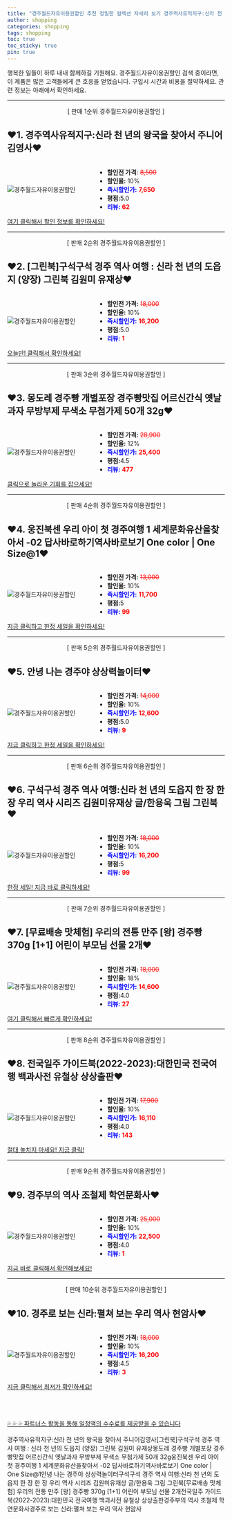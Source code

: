 ```yaml
---
title: "경주월드자유이용권할인 추천 정밀한 컬렉션 자세히 보기 경주역사유적지구:신라 천 년의 왕국을 찾아서"
author: shopping
categories: shopping
tags: shopping
toc: true
toc_sticky: true
pin: true
---
```

행복한 일들이 하루 내내 함께하길 기원해요. 경주월드자유이용권할인 검색 중이라면, 이 제품은 많은 고객들에게 큰 호응을 얻었습니다. 구입시 시간과 비용을 절약하세요. 관련 정보는 아래에서 확인하세요.

---
<p class="toplist" style="margin: 0 auto; display: block; width: fit-content;">[ 판매 1순위 경주월드자유이용권할인 ]</p>

<h2><strong>❤️1. 경주역사유적지구:신라 천 년의 왕국을 찾아서 주니어김영사❤️</strong></h2>

<div style="display: flex; align-items: center;">
    <div style="flex: 0.4;">
        <img src="https://thumbnail6.coupangcdn.com/thumbnails/remote/230x230ex/image/retail/images/2020/05/11/8/2/6eb3d7c8-1593-489d-b0cf-486c3cb0a1c4.jpg" alt="경주월드자유이용권할인" style="max-width: 100%;">
    </div>
    <div style="flex: 0.6; margin-left: 10px;">
        <ul>
            <li><strong>할인전 가격:</strong> <del style="color: red;">8,500</del></li>
            <li><strong>할인율:</strong> 10%</li>
            <li><span style='color:blue'><strong>즉시할인가:</strong></span> <span style='color:red'><strong>7,650</strong></span></li>
            <li><strong>평점:</strong>5.0</li>
            <li><span style='color:blue'><strong>리뷰:</strong></span> <span style='color:red'><strong>62</strong></span></li>
        </ul>
    </div>
</div>
<div class="center">
    <a href="https://selin100587001.github.io?lptag=AF9450613&subid=githubio&pageKey=1577821030&traceid=V0-153&itemId=2697976090&vendorItemId=70688373988" class="myButton">
        여기 클릭해서 할인 정보를 확인하세요!
    </a>
</div>


---
<p class="toplist" style="margin: 0 auto; display: block; width: fit-content;">[ 판매 2순위 경주월드자유이용권할인 ]</p>

<h2><strong>❤️2. [그린북]구석구석 경주 역사 여행 : 신라 천 년의 도읍지 (양장) 그린북 김원미 유재상❤️</strong></h2>

<div style="display: flex; align-items: center;">
    <div style="flex: 0.4;">
        <img src="https://thumbnail6.coupangcdn.com/thumbnails/remote/230x230ex/image/retail-product-api/A00077021/238593139/256465024/main/9788955884654_L.jpg" alt="경주월드자유이용권할인" style="max-width: 100%;">
    </div>
    <div style="flex: 0.6; margin-left: 10px;">
        <ul>
            <li><strong>할인전 가격:</strong> <del style="color: red;">18,000</del></li>
            <li><strong>할인율:</strong> 10%</li>
            <li><span style='color:blue'><strong>즉시할인가:</strong></span> <span style='color:red'><strong>16,200</strong></span></li>
            <li><strong>평점:</strong>5.0</li>
            <li><span style='color:blue'><strong>리뷰:</strong></span> <span style='color:red'><strong>1</strong></span></li>
        </ul>
    </div>
</div>
<div class="center">
    <a href="https://selin100587001.github.io?lptag=AF9450613&subid=githubio&pageKey=8007828082&traceid=V0-153&itemId=22329951374&vendorItemId=89375267020" class="myButton">
        오늘만! 클릭해서 확인하세요!
    </a>
</div>


---
<p class="toplist" style="margin: 0 auto; display: block; width: fit-content;">[ 판매 3순위 경주월드자유이용권할인 ]</p>

<h2><strong>❤️3. 몽도레 경주빵 개별포장 경주빵맛집 어르신간식 옛날과자 무방부제 무색소 무첨가제 50개 32g❤️</strong></h2>

<div style="display: flex; align-items: center;">
    <div style="flex: 0.4;">
        <img src="https://thumbnail9.coupangcdn.com/thumbnails/remote/230x230ex/image/vendor_inventory/6399/dbc90614b1fc0cd41cac3c197a629314083606295b192ea44c71a7504544.jpg" alt="경주월드자유이용권할인" style="max-width: 100%;">
    </div>
    <div style="flex: 0.6; margin-left: 10px;">
        <ul>
            <li><strong>할인전 가격:</strong> <del style="color: red;">28,900</del></li>
            <li><strong>할인율:</strong> 12%</li>
            <li><span style='color:blue'><strong>즉시할인가:</strong></span> <span style='color:red'><strong>25,400</strong></span></li>
            <li><strong>평점:</strong>4.5</li>
            <li><span style='color:blue'><strong>리뷰:</strong></span> <span style='color:red'><strong>477</strong></span></li>
        </ul>
    </div>
</div>
<div class="center">
    <a href="https://selin100587001.github.io?lptag=AF9450613&subid=githubio&pageKey=8106993777&traceid=V0-153&itemId=22950027001&vendorItemId=79323905898" class="myButton">
        클릭으로 놀라운 기회를 잡으세요!
    </a>
</div>


---
<p class="toplist" style="margin: 0 auto; display: block; width: fit-content;">[ 판매 4순위 경주월드자유이용권할인 ]</p>

<h2><strong>❤️4. 웅진북센 우리 아이 첫 경주여행 1 세계문화유산을찾아서 -02 답사바로하기역사바로보기 One color | One Size@1❤️</strong></h2>

<div style="display: flex; align-items: center;">
    <div style="flex: 0.4;">
        <img src="https://thumbnail6.coupangcdn.com/thumbnails/remote/230x230ex/image/vendor_inventory/42b9/3cd764f0826d428ca76114ac545ef1698e5de6e6f3611922c31d014aa2a6.jpg" alt="경주월드자유이용권할인" style="max-width: 100%;">
    </div>
    <div style="flex: 0.6; margin-left: 10px;">
        <ul>
            <li><strong>할인전 가격:</strong> <del style="color: red;">13,000</del></li>
            <li><strong>할인율:</strong> 10%</li>
            <li><span style='color:blue'><strong>즉시할인가:</strong></span> <span style='color:red'><strong>11,700</strong></span></li>
            <li><strong>평점:</strong>5</li>
            <li><span style='color:blue'><strong>리뷰:</strong></span> <span style='color:red'><strong>99</strong></span></li>
        </ul>
    </div>
</div>
<div class="center">
    <a href="https://selin100587001.github.io?lptag=AF9450613&subid=githubio&pageKey=7231866252&traceid=V0-153&itemId=18352739299&vendorItemId=4364364125" class="myButton">
        지금 클릭하고 한정 세일을 확인하세요!
    </a>
</div>


---
<p class="toplist" style="margin: 0 auto; display: block; width: fit-content;">[ 판매 5순위 경주월드자유이용권할인 ]</p>

<h2><strong>❤️5. 안녕 나는 경주야 상상력놀이터❤️</strong></h2>

<div style="display: flex; align-items: center;">
    <div style="flex: 0.4;">
        <img src="https://thumbnail10.coupangcdn.com/thumbnails/remote/230x230ex/image/rs_quotation_api/dev94hof/0a9b9abd6f484c848015525857f07865.jpg" alt="경주월드자유이용권할인" style="max-width: 100%;">
    </div>
    <div style="flex: 0.6; margin-left: 10px;">
        <ul>
            <li><strong>할인전 가격:</strong> <del style="color: red;">14,000</del></li>
            <li><strong>할인율:</strong> 10%</li>
            <li><span style='color:blue'><strong>즉시할인가:</strong></span> <span style='color:red'><strong>12,600</strong></span></li>
            <li><strong>평점:</strong>5.0</li>
            <li><span style='color:blue'><strong>리뷰:</strong></span> <span style='color:red'><strong>9</strong></span></li>
        </ul>
    </div>
</div>
<div class="center">
    <a href="https://selin100587001.github.io?lptag=AF9450613&subid=githubio&pageKey=7366304537&traceid=V0-153&itemId=18990398922&vendorItemId=86115620669" class="myButton">
        지금 클릭하고 한정 세일을 확인하세요!
    </a>
</div>


---
<p class="toplist" style="margin: 0 auto; display: block; width: fit-content;">[ 판매 6순위 경주월드자유이용권할인 ]</p>

<h2><strong>❤️6. 구석구석 경주 역사 여행:신라 천 년의 도읍지 한 장 한 장 우리 역사 시리즈 김원미유재상 글/한용욱 그림 그린북❤️</strong></h2>

<div style="display: flex; align-items: center;">
    <div style="flex: 0.4;">
        <img src="https://thumbnail7.coupangcdn.com/thumbnails/remote/230x230ex/image/vendor_inventory/49de/b8dd88d2629d5d83ad24f5a972204ca4259ede96a75a511190d0091fb704.png" alt="경주월드자유이용권할인" style="max-width: 100%;">
    </div>
    <div style="flex: 0.6; margin-left: 10px;">
        <ul>
            <li><strong>할인전 가격:</strong> <del style="color: red;">18,000</del></li>
            <li><strong>할인율:</strong> 10%</li>
            <li><span style='color:blue'><strong>즉시할인가:</strong></span> <span style='color:red'><strong>16,200</strong></span></li>
            <li><strong>평점:</strong>5</li>
            <li><span style='color:blue'><strong>리뷰:</strong></span> <span style='color:red'><strong>99</strong></span></li>
        </ul>
    </div>
</div>
<div class="center">
    <a href="https://selin100587001.github.io?lptag=AF9450613&subid=githubio&pageKey=7993934451&traceid=V0-153&itemId=22229341317&vendorItemId=89275248548" class="myButton">
        한정 세일! 지금 바로 클릭하세요!
    </a>
</div>


---
<p class="toplist" style="margin: 0 auto; display: block; width: fit-content;">[ 판매 7순위 경주월드자유이용권할인 ]</p>

<h2><strong>❤️7. [무료배송 맛체험] 우리의 전통 만주 [왕] 경주빵 370g [1+1] 어린이 부모님 선물 2개❤️</strong></h2>

<div style="display: flex; align-items: center;">
    <div style="flex: 0.4;">
        <img src="https://thumbnail8.coupangcdn.com/thumbnails/remote/230x230ex/image/vendor_inventory/0ea0/af5cf5c1d11b0cebc397a4a9d64830b5a10299d89bf96363f5d4625d1836.jpg" alt="경주월드자유이용권할인" style="max-width: 100%;">
    </div>
    <div style="flex: 0.6; margin-left: 10px;">
        <ul>
            <li><strong>할인전 가격:</strong> <del style="color: red;">18,000</del></li>
            <li><strong>할인율:</strong> 18%</li>
            <li><span style='color:blue'><strong>즉시할인가:</strong></span> <span style='color:red'><strong>14,600</strong></span></li>
            <li><strong>평점:</strong>4.0</li>
            <li><span style='color:blue'><strong>리뷰:</strong></span> <span style='color:red'><strong>27</strong></span></li>
        </ul>
    </div>
</div>
<div class="center">
    <a href="https://selin100587001.github.io?lptag=AF9450613&subid=githubio&pageKey=7416411902&traceid=V0-153&itemId=19228267145&vendorItemId=80179363849" class="myButton">
        여기 클릭해서 빠르게 확인하세요!
    </a>
</div>


---
<p class="toplist" style="margin: 0 auto; display: block; width: fit-content;">[ 판매 8순위 경주월드자유이용권할인 ]</p>

<h2><strong>❤️8. 전국일주 가이드북(2022-2023):대한민국 전국여행 백과사전 유철상 상상출판❤️</strong></h2>

<div style="display: flex; align-items: center;">
    <div style="flex: 0.4;">
        <img src="https://thumbnail10.coupangcdn.com/thumbnails/remote/230x230ex/image/retail-product-api/A00077021/104707679/116759221/main/9791167820853_L.jpg" alt="경주월드자유이용권할인" style="max-width: 100%;">
    </div>
    <div style="flex: 0.6; margin-left: 10px;">
        <ul>
            <li><strong>할인전 가격:</strong> <del style="color: red;">17,900</del></li>
            <li><strong>할인율:</strong> 10%</li>
            <li><span style='color:blue'><strong>즉시할인가:</strong></span> <span style='color:red'><strong>16,110</strong></span></li>
            <li><strong>평점:</strong>4.0</li>
            <li><span style='color:blue'><strong>리뷰:</strong></span> <span style='color:red'><strong>143</strong></span></li>
        </ul>
    </div>
</div>
<div class="center">
    <a href="https://selin100587001.github.io?lptag=AF9450613&subid=githubio&pageKey=6661377482&traceid=V0-153&itemId=15292148677&vendorItemId=82512559034" class="myButton">
        절대 놓치지 마세요! 지금 클릭!
    </a>
</div>


---
<p class="toplist" style="margin: 0 auto; display: block; width: fit-content;">[ 판매 9순위 경주월드자유이용권할인 ]</p>

<h2><strong>❤️9. 경주부의 역사 조철제 학연문화사❤️</strong></h2>

<div style="display: flex; align-items: center;">
    <div style="flex: 0.4;">
        <img src="https://thumbnail7.coupangcdn.com/thumbnails/remote/230x230ex/image/retail-product-api/A00077021/249826052/268010237/main/9788955086911_L.jpg" alt="경주월드자유이용권할인" style="max-width: 100%;">
    </div>
    <div style="flex: 0.6; margin-left: 10px;">
        <ul>
            <li><strong>할인전 가격:</strong> <del style="color: red;">25,000</del></li>
            <li><strong>할인율:</strong> 10%</li>
            <li><span style='color:blue'><strong>즉시할인가:</strong></span> <span style='color:red'><strong>22,500</strong></span></li>
            <li><strong>평점:</strong>4.0</li>
            <li><span style='color:blue'><strong>리뷰:</strong></span> <span style='color:red'><strong>1</strong></span></li>
        </ul>
    </div>
</div>
<div class="center">
    <a href="https://selin100587001.github.io?lptag=AF9450613&subid=githubio&pageKey=8112513705&traceid=V0-153&itemId=22989572130&vendorItemId=90050558803" class="myButton">
        지금 바로 클릭해서 확인해보세요!
    </a>
</div>


---
<p class="toplist" style="margin: 0 auto; display: block; width: fit-content;">[ 판매 10순위 경주월드자유이용권할인 ]</p>

<h2><strong>❤️10. 경주로 보는 신라:펼쳐 보는 우리 역사 현암사❤️</strong></h2>

<div style="display: flex; align-items: center;">
    <div style="flex: 0.4;">
        <img src="https://thumbnail6.coupangcdn.com/thumbnails/remote/230x230ex/image/vendor_inventory/9ea8/0bc4b65e7fcbcdc471d04e5b2dd5e3596e0c6394770800d99d9b772090e3.jpg" alt="경주월드자유이용권할인" style="max-width: 100%;">
    </div>
    <div style="flex: 0.6; margin-left: 10px;">
        <ul>
            <li><strong>할인전 가격:</strong> <del style="color: red;">18,000</del></li>
            <li><strong>할인율:</strong> 10%</li>
            <li><span style='color:blue'><strong>즉시할인가:</strong></span> <span style='color:red'><strong>16,200</strong></span></li>
            <li><strong>평점:</strong>4.5</li>
            <li><span style='color:blue'><strong>리뷰:</strong></span> <span style='color:red'><strong>3</strong></span></li>
        </ul>
    </div>
</div>
<div class="center">
    <a href="https://selin100587001.github.io?lptag=AF9450613&subid=githubio&pageKey=25801659&traceid=V0-153&itemId=100436192&vendorItemId=90434328136" class="myButton">
        지금 클릭해서 최저가 확인하세요!
    </a>
</div>

<br><br><br>[💦 💦 💦 파트너스 활동을 통해 일정액의 수수료를 제공받을 수 있습니다](https://link.coupang.com/a/bcpT2c)<br><br>경주역사유적지구:신라 천 년의 왕국을 찾아서 주니어김영사[그린북]구석구석 경주 역사 여행 : 신라 천 년의 도읍지 (양장) 그린북 김원미 유재상몽도레 경주빵 개별포장 경주빵맛집 어르신간식 옛날과자 무방부제 무색소 무첨가제 50개 32g웅진북센 우리 아이 첫 경주여행 1 세계문화유산을찾아서 -02 답사바로하기역사바로보기 One color | One Size@1안녕 나는 경주야 상상력놀이터구석구석 경주 역사 여행:신라 천 년의 도읍지 한 장 한 장 우리 역사 시리즈 김원미유재상 글/한용욱 그림 그린북[무료배송 맛체험] 우리의 전통 만주 [왕] 경주빵 370g [1+1] 어린이 부모님 선물 2개전국일주 가이드북(2022-2023):대한민국 전국여행 백과사전 유철상 상상출판경주부의 역사 조철제 학연문화사경주로 보는 신라:펼쳐 보는 우리 역사 현암사